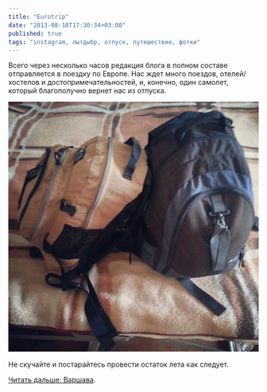 ```yaml
---
title: "Eurotrip"
date: "2013-08-10T17:30:34+03:00"
published: true
tags: "instagram, лытдыбр, отпуск, путешествие, фотки"
---
```


Всего через несколько часов редакция блога в полном составе отправляется в поездку по Европе. Нас ждет много поездов,
отелей/хостелов и достопримечательностей, и, конечно, один самолет, который благополучно вернет нас из отпуска.

![К отправлению готовы](/images/travel/2013-08-eurotrip/minsk-backpacks.jpg "К отправлению готовы")

Не скучайте и постарайтесь провести остаток лета как следует.

[Читать дальше: Варшава](/post/eurotrip-warsaw/).
